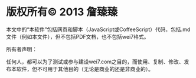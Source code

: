 版权所有© 2013 詹臻臻
====

本文中的“本软件”包括网页和脚本（JavaScript或CoffeeScript）代码，包括.md文件（例如本文件），但不包括PDF文档，也不包括wei7格式。

所有者声明：

任何人，都可以为了测试或参与建设wei7.com之目的，而使用、复制、修改、发布本软件，但不可用于其他目的（无论是商业的还是非商业的）。
